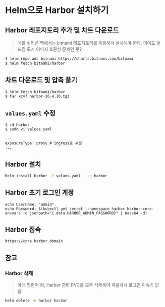 # Helm으로 Harbor 설치하기

## Harbor 레포지토리 추가 및 차트 다운로드

> 애플 실리콘 맥에서는 bitnami 레포지토리를 이용해서 설치해야 한다. 아마도 빌드된 도커 이미지 호환성 문제인 듯?

```sh
$ helm repo add bitnami https://charts.bitnami.com/bitnami
$ helm fetch bitnami/harbor
```

## 차트 다운로드 및 압축 풀기

```sh
$ helm fetch bitnami/harbor
$ tar xzvf harbor-16.4.10.tgz
```

## `values.yaml` 수정

```
$ cd harbor
$ sudo vi values.yaml
```

```
...
exposureType: proxy # ingress로 수정
...
```

## Harbor 설치

```sh
helm install harbor -f values.yaml . -n harbor
```

## Harbor 초기 로그인 계정

```
echo Username: "admin"
echo Password: $(kubectl get secret --namespace harbor harbor-core-envvars -o jsonpath="{.data.HARBOR_ADMIN_PASSWORD}" | base64 -d)
```

## Harbor 접속
```
https://core.harbor.domain
```


## 참고

### Harbor 삭제

> 아래 명령어 외, Harbor 관련 PVC를 모두 삭제해야 재설치시 로그인 이슈가 없음

```sh
helm delete -n harbor harbor
```
